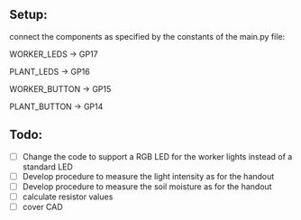 ## Setup:

connect the components as specified by the constants of the main.py file:

WORKER_LEDS -> GP17

PLANT_LEDS -> GP16

WORKER_BUTTON -> GP15

PLANT_BUTTON -> GP14

## Todo:

- [ ] Change the code to support a RGB LED for the worker lights instead of a standard LED
- [ ] Develop procedure to measure the light intensity as for the handout
- [ ] Develop procedure to measure the soil moisture as for the handout
- [ ] calculate resistor values
- [ ] cover CAD
